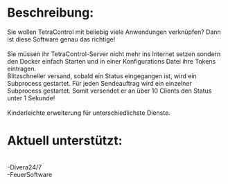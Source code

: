 <h1>Beschreibung:</h1>
Sie wollen TetraControl mit beliebig viele Anwendungen verknüpfen? Dann ist diese Software genau das richtige! <br>
<br>
Sie müssen ihr TetraControl-Server nicht mehr ins Internet setzen sondern den Docker einfach Starten und in einer Konfigurations Datei ihre Tokens eintragen.<br>
Blitzschneller versand, sobald ein Status eingegangen ist, wird ein Subprocess gestartet. Für jeden Sendeauftrag wird ein einzelner Subprocess gestartet. Somit versendet er an über 10 Clients den Status unter 1 Sekunde!<br>
<br>
Kinderleichte erweiterung für unterschiedlichste Dienste.<br>
<h1>Aktuell unterstützt:</h1><br>
-Divera24/7<br>
-FeuerSoftware<br>

